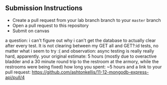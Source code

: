 ## Submission Instructions
* Create a pull request from your lab branch branch to your `master` branch
* Open a pull request to this repository
* Submit on canvas 

a question: i can't figure out why i can't get the database to actually clear after every test. It is not clearing between my GET all and GET?:id tests, no matter what i seem to try :(
and observation: async testing is really really hard, apparently.
your original estimate: 5 hours (mostly due to overactive bladder and a 30 minute round trip to the restroom at the armory, while the restrooms were being fixed)
how long you spent: ~5 hours
and a link to your pull request: https://github.com/ashtonkellis/11-12-mongodb-express-api/pull/4
